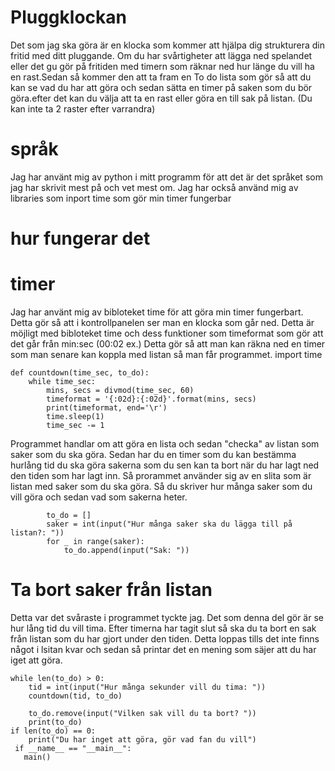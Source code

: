 # Pluggklockan
Det som jag ska göra är en klocka som kommer att hjälpa dig strukturera din fritid med ditt pluggande. Om du har svårtigheter att lägga ned spelandet eller det gu gör på fritiden med timern som räknar ned hur länge du vill ha en rast.Sedan så kommer den att ta fram en To do lista som gör så att du kan se vad du har att göra och sedan sätta en timer på saken som du bör göra.efter det kan du välja att ta en rast eller göra en till sak på listan. (Du kan inte ta 2 raster efter varrandra)

# språk
Jag har använt mig av python i mitt programm för att det är det språket som jag har skrivit mest på och vet mest om. Jag har också använd mig av libraries som inport time som gör min timer fungerbar

# hur fungerar det

# timer
Jag har använt mig av bibloteket time för att göra min timer fungerbart. Detta gör så att i kontrollpanelen ser man en klocka som går ned. Detta är möjligt med bibloteket time och dess funktioner som timeformat som gör att det går från min:sec (00:02 ex.) Detta gör så att man kan räkna ned en timer som man senare kan koppla med listan så man får programmet.
import time

    def countdown(time_sec, to_do):
        while time_sec:
            mins, secs = divmod(time_sec, 60)
            timeformat = '{:02d}:{:02d}'.format(mins, secs)
            print(timeformat, end='\r')
            time.sleep(1)
            time_sec -= 1
     
 Programmet handlar om att göra en lista och sedan "checka" av listan som saker som du ska göra. Sedan har du en timer som du kan bestämma hurlång tid du ska göra sakerna som du sen kan ta bort när du har lagt ned den tiden som har lagt inn. Så prorammet använder sig av en slita som är listan med saker som du ska göra. Så du skriver hur många saker som du vill göra och sedan vad som sakerna heter. 
 
            to_do = []
            saker = int(input("Hur många saker ska du lägga till på listan?: "))
            for _ in range(saker):
                to_do.append(input("Sak: "))

# Ta bort saker från listan
Detta var det svåraste i programmet tyckte jag. Det som denna del gör är se hur lång tid du vill tima. Efter timerna har tagit slut så ska du ta bort en sak från listan som du har gjort under den tiden. Detta loppas tills det inte finns något i lsitan kvar och sedan så printar det en mening som säjer att du har iget att göra.

    while len(to_do) > 0:
        tid = int(input("Hur många sekunder vill du tima: "))
        countdown(tid, to_do)

        to_do.remove(input("Vilken sak vill du ta bort? ")) 
        print(to_do)
    if len(to_do) == 0:
        print("Du har inget att göra, gör vad fan du vill")
     if __name__ == "__main__":
       main()
